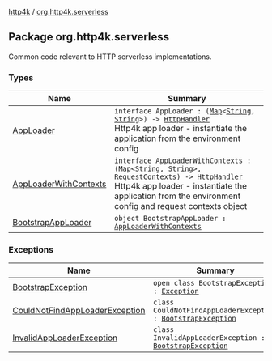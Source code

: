 [http4k](../index.md) / [org.http4k.serverless](./index.md)

## Package org.http4k.serverless

Common code relevant to HTTP serverless implementations.

### Types

| Name | Summary |
|---|---|
| [AppLoader](-app-loader.md) | `interface AppLoader : (`[`Map`](https://kotlinlang.org/api/latest/jvm/stdlib/kotlin.collections/-map/index.html)`<`[`String`](https://kotlinlang.org/api/latest/jvm/stdlib/kotlin/-string/index.html)`, `[`String`](https://kotlinlang.org/api/latest/jvm/stdlib/kotlin/-string/index.html)`>) -> `[`HttpHandler`](../org.http4k.core/-http-handler.md)<br>Http4k app loader - instantiate the application from the environment config |
| [AppLoaderWithContexts](-app-loader-with-contexts.md) | `interface AppLoaderWithContexts : (`[`Map`](https://kotlinlang.org/api/latest/jvm/stdlib/kotlin.collections/-map/index.html)`<`[`String`](https://kotlinlang.org/api/latest/jvm/stdlib/kotlin/-string/index.html)`, `[`String`](https://kotlinlang.org/api/latest/jvm/stdlib/kotlin/-string/index.html)`>, `[`RequestContexts`](../org.http4k.core/-request-contexts/index.md)`) -> `[`HttpHandler`](../org.http4k.core/-http-handler.md)<br>Http4k app loader - instantiate the application from the environment config and request contexts object |
| [BootstrapAppLoader](-bootstrap-app-loader/index.md) | `object BootstrapAppLoader : `[`AppLoaderWithContexts`](-app-loader-with-contexts.md) |

### Exceptions

| Name | Summary |
|---|---|
| [BootstrapException](-bootstrap-exception/index.md) | `open class BootstrapException : `[`Exception`](https://kotlinlang.org/api/latest/jvm/stdlib/kotlin/-exception/index.html) |
| [CouldNotFindAppLoaderException](-could-not-find-app-loader-exception/index.md) | `class CouldNotFindAppLoaderException : `[`BootstrapException`](-bootstrap-exception/index.md) |
| [InvalidAppLoaderException](-invalid-app-loader-exception/index.md) | `class InvalidAppLoaderException : `[`BootstrapException`](-bootstrap-exception/index.md) |
